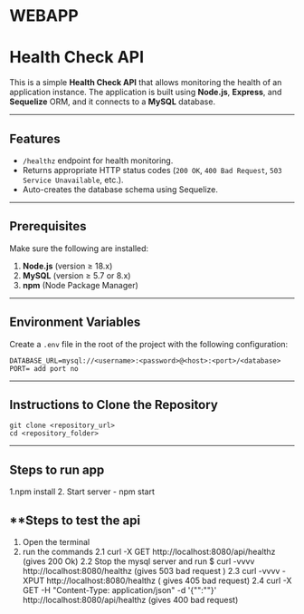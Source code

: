 # WEBAPP

# Health Check API

This is a simple **Health Check API** that allows monitoring the health of an application instance. The application is built using **Node.js**, **Express**, and **Sequelize** ORM, and it connects to a **MySQL** database.

---

## **Features**
- `/healthz` endpoint for health monitoring.
- Returns appropriate HTTP status codes (`200 OK`, `400 Bad Request`, `503 Service Unavailable`, etc.).
- Auto-creates the database schema using Sequelize.

---

## **Prerequisites**
Make sure the following are installed:
1. **Node.js** (version ≥ 18.x)
2. **MySQL** (version ≥ 5.7 or 8.x)
3. **npm** (Node Package Manager)

---

## **Environment Variables**
Create a `.env` file in the root of the project with the following configuration:
```plaintext
DATABASE_URL=mysql://<username>:<password>@<host>:<port>/<database>
PORT= add port no
```
---

## **Instructions to Clone the Repository**
```
git clone <repository_url>
cd <repository_folder>
```
---

## **Steps to run app**
1.npm install
2. Start server - npm start

## **Steps to test the api
1. Open the terminal 
2. run the commands 
   2.1 curl -X GET http://localhost:8080/api/healthz (gives 200 Ok)
   2.2 Stop the mysql server and run $ curl -vvvv http://localhost:8080/healthz  (gives 503 bad request )
   2.3 curl -vvvv -XPUT http://localhost:8080/healthz ( gives 405 bad request)
   2.4 curl -X GET -H "Content-Type: application/json" -d '{"":""}' http://localhost:8080/api/healthz (gives 400 bad request) 
